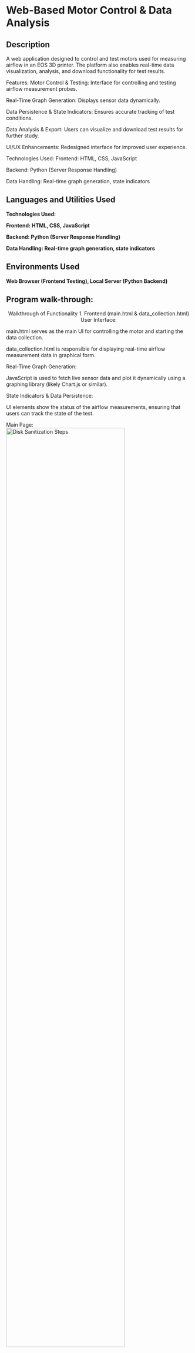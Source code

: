 <h1>Web-Based Motor Control & Data Analysis</h1>

<h2>Description</h2>
A web application designed to control and test motors used for measuring airflow in an EOS 3D printer. The platform also enables real-time data visualization, analysis, and download functionality for test results.

Features:
Motor Control & Testing: Interface for controlling and testing airflow measurement probes.

Real-Time Graph Generation: Displays sensor data dynamically.

Data Persistence & State Indicators: Ensures accurate tracking of test conditions.

Data Analysis & Export: Users can visualize and download test results for further study.

UI/UX Enhancements: Redesigned interface for improved user experience.

Technologies Used:
Frontend: HTML, CSS, JavaScript

Backend: Python (Server Response Handling)

Data Handling: Real-time graph generation, state indicators
<br />


<h2>Languages and Utilities Used</h2>

<b>Technologies Used:

Frontend: HTML, CSS, JavaScript

Backend: Python (Server Response Handling)

Data Handling: Real-time graph generation, state indicators</b>

<h2>Environments Used </h2>
<b>Web Browser (Frontend Testing), Local Server (Python Backend)</b> 

<h2>Program walk-through:</h2>

<p align="center">
Walkthrough of Functionality
1. Frontend (main.html & data_collection.html)
User Interface:

main.html serves as the main UI for controlling the motor and starting the data collection.

data_collection.html is responsible for displaying real-time airflow measurement data in graphical form.

Real-Time Graph Generation:

JavaScript is used to fetch live sensor data and plot it dynamically using a graphing library (likely Chart.js or similar).

State Indicators & Data Persistence:

UI elements show the status of the airflow measurements, ensuring that users can track the state of the test.

Main Page: <br/>
<img src="https://github.com/IALT1234/Probe-Testing-Page/blob/main/Main%20Page.png" height="80%" width="80%" alt="Disk Sanitization Steps"/>
<br />
Graph and Data Analytics: <br/>
<img src="https://i.imgur.com/62TgaWL.png" height="80%" width="80%" alt="Disk Sanitization Steps"/>
<br />

2. Backend (app.py)
Server Role:

Written in Python using Flask, the backend manages data collection from the airflow sensors and serves it to the frontend.

It provides RESTful endpoints to send sensor readings to the JavaScript running in the browser.

Data Analysis & Export:

The Python backend processes and stores the data.

It allows users to download collected data in a structured format (CSV or JSON) for further study.
</p>
